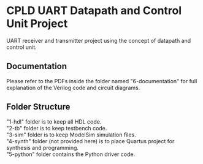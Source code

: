 # CPLD UART Datapath and Control Unit Project
UART receiver and transmitter project using the concept of datapath and control unit.

## Documentation
Please refer to the PDFs inside the folder named "6-documentation" for full explanation of the Verilog code and circuit diagrams.

## Folder Structure
"1-hdl" folder is to keep all HDL code.  
"2-tb" folder is to keep testbench code.  
"3-sim" folder is to keep ModelSim simulation files.  
"4-synth" folder (not provided here) is to place Quartus project for synthesis and programming.  
"5-python" folder contains the Python driver code.
